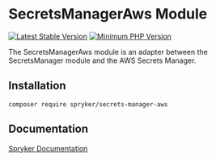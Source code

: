 # SecretsManagerAws Module
[![Latest Stable Version](https://poser.pugx.org/spryker/secrets-manager-aws/v/stable.svg)](https://packagist.org/packages/spryker/secrets-manager-aws)
[![Minimum PHP Version](https://img.shields.io/badge/php-%3E%3D%207.4-8892BF.svg)](https://php.net/)

The SecretsManagerAws module is an adapter between the SecretsManager module and the AWS Secrets Manager.

## Installation

```
composer require spryker/secrets-manager-aws
```

## Documentation

[Spryker Documentation](https://academy.spryker.com/developing_with_spryker/module_guide/modules.html)
